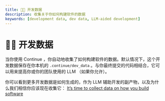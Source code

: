 ```yaml
---
title: 🧑‍💻 开发数据
description: 收集关于你如何构建软件的数据
keywords: [development data, dev data, LLM-aided development]
---
```


# 🧑‍💻 开发数据

当你使用 Continue ，你自动地收集了如何构建软件的数据。默认情况下，这个开发数据保存在你本机的 `.continue/dev_data` 。与你最终提交的代码相结合，它可以用来提高你或你的团队使用的 LLM （如果你允许）。

你可以看到更多开发数据是如何生成的，作为 LLM 辅助开发的副产物，以及为什么我们相信你应该现在收集它： [It’s time to collect data on how you build software](https://blog.continue.dev/its-time-to-collect-data-on-how-you-build-software)
